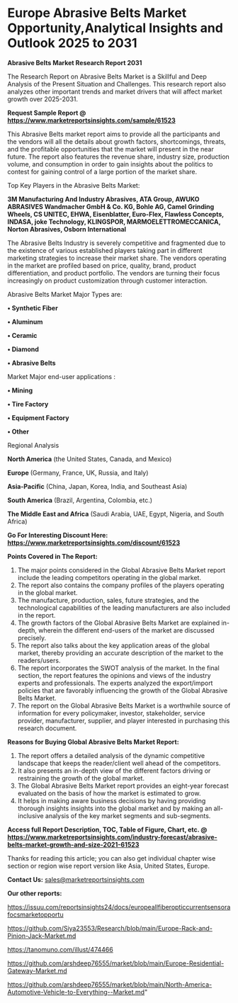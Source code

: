 # Europe Abrasive Belts Market Opportunity,Analytical Insights and Outlook 2025 to 2031

<strong>Abrasive Belts Market Research Report 2031</strong>

The Research Report on Abrasive Belts Market is a Skillful and Deep Analysis of the Present Situation and Challenges. This research report also analyzes other important trends and market drivers that will affect market growth over 2025-2031.

<strong>Request Sample Report @ <a href=https://www.marketreportsinsights.com/sample/61523>https://www.marketreportsinsights.com/sample/61523</a></strong>

This Abrasive Belts market report aims to provide all the participants and the vendors will all the details about growth factors, shortcomings, threats, and the profitable opportunities that the market will present in the near future. The report also features the revenue share, industry size, production volume, and consumption in order to gain insights about the politics to contest for gaining control of a large portion of the market share.

Top Key Players in the Abrasive Belts Market:

<strong>3M Manufacturing And Industry Abrasives, ATA Group, AWUKO ABRASIVES Wandmacher GmbH & Co. KG, Bohle AG, Camel Grinding Wheels, CS UNITEC, EHWA, Eisenblatter, Euro-Flex, Flawless Concepts, INDASA, joke Technology, KLINGSPOR, MARMOELETTROMECCANICA, Norton Abrasives, Osborn International</strong>

The Abrasive Belts Industry is severely competitive and fragmented due to the existence of various established players taking part in different marketing strategies to increase their market share. The vendors operating in the market are profiled based on price, quality, brand, product differentiation, and product portfolio. The vendors are turning their focus increasingly on product customization through customer interaction.

Abrasive Belts Market Major Types are:

<strong>• Synthetic Fiber

• Aluminum

• Ceramic

• Diamond

• Abrasive Belts</strong>

Market Major end-user applications :

<strong>• Mining

• Tire Factory

• Equipment Factory

• Other</strong>

Regional Analysis

</u><strong><b>North America</b></strong> (the United States, Canada, and Mexico)

<strong><b>Europe </b></strong>(Germany, France, UK, Russia, and Italy)

<strong><b>Asia-Pacific</b></strong> (China, Japan, Korea, India, and Southeast Asia)

<strong><b>South America</b></strong> (Brazil, Argentina, Colombia, etc.)

<strong><b>The Middle East and Africa</b></strong> (Saudi Arabia, UAE, Egypt, Nigeria, and South Africa)

<strong>Go For Interesting Discount Here: <a href=https://www.marketreportsinsights.com/discount/61523>https://www.marketreportsinsights.com/discount/61523</a></strong>

<strong>Points Covered in The Report:</strong>
<ol>
  <li>The major points considered in the Global Abrasive Belts Market report include the leading competitors operating in the global market.</li>
  <li>The report also contains the company profiles of the players operating in the global market.</li>
  <li>The manufacture, production, sales, future strategies, and the technological capabilities of the leading manufacturers are also included in the report.</li>
  <li>The growth factors of the Global Abrasive Belts Market are explained in-depth, wherein the different end-users of the market are discussed precisely.</li>
  <li>The report also talks about the key application areas of the global market, thereby providing an accurate description of the market to the readers/users.</li>
  <li>The report incorporates the SWOT analysis of the market. In the final section, the report features the opinions and views of the industry experts and professionals. The experts analyzed the export/import policies that are favorably influencing the growth of the Global Abrasive Belts Market.</li>
  <li>The report on the Global Abrasive Belts Market is a worthwhile source of information for every policymaker, investor, stakeholder, service provider, manufacturer, supplier, and player interested in purchasing this research document.</li>
</ol>
<strong>Reasons for Buying Global Abrasive Belts Market Report:</strong>

<ol>
  <li>The report offers a detailed analysis of the dynamic competitive landscape that keeps the reader/client well ahead of the competitors.</li>
  <li>It also presents an in-depth view of the different factors driving or restraining the growth of the global market.</li>
  <li>The Global Abrasive Belts Market report provides an eight-year forecast evaluated on the basis of how the market is estimated to grow.</li>
  <li>It helps in making aware business decisions by having providing thorough insights insights into the global market and by making an all-inclusive analysis of the key market segments and sub-segments.</li>
</ol>
<strong>Access full Report Description, TOC, Table of Figure, Chart, etc. @ <a href=https://www.marketreportsinsights.com/industry-forecast/abrasive-belts-market-growth-and-size-2021-61523>https://www.marketreportsinsights.com/industry-forecast/abrasive-belts-market-growth-and-size-2021-61523</a></strong>


Thanks for reading this article; you can also get individual chapter wise section or region wise report version like Asia, United States, Europe.

<strong>Contact Us:</strong>
sales@marketreportsinsights.com

<strong>Our other reports:</strong>

<a href=https://issuu.com/reportsinsights24/docs/europeallfiberopticcurrentsensorafocsmarketopportu>https://issuu.com/reportsinsights24/docs/europeallfiberopticcurrentsensorafocsmarketopportu</a>

<a href=https://github.com/Siya23553/Research/blob/main/Europe-Rack-and-Pinion-Jack-Market.md>https://github.com/Siya23553/Research/blob/main/Europe-Rack-and-Pinion-Jack-Market.md</a>

<a href=https://tanomuno.com/illust/474466>https://tanomuno.com/illust/474466</a>

<a href=https://github.com/arshdeep76555/market/blob/main/Europe-Residential-Gateway-Market.md>https://github.com/arshdeep76555/market/blob/main/Europe-Residential-Gateway-Market.md</a>

<a href=https://github.com/arshdeep76555/market/blob/main/North-America-Automotive-Vehicle-to-Everything--Market.md>https://github.com/arshdeep76555/market/blob/main/North-America-Automotive-Vehicle-to-Everything--Market.md</a>"
